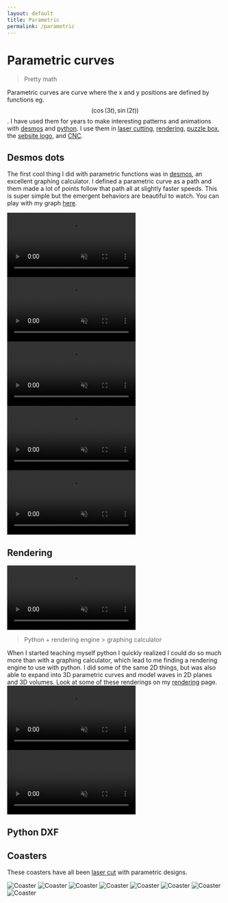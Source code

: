 ```yaml
---
layout: default
title: Parametric
permalink: /parametric
---
```


# Parametric curves
> Pretty math

Parametric curves are curve where the x and y positions are defined by functions eg. $$(\cos(3t),\sin(2t))$$. I have used them for years to make interesting patterns and animations with [desmos](https://www.desmos.com/calculator) and [python](/sebsite/python). I use them in [laser cutting](/sebsite/laser), [rendering](/sebsite/rendering), [puzzle box](/sebsite/puzzlebox), the [sebsite logo](/sebsite/sebsite), and [CNC](/sebsite/cnc).

## Desmos dots
<div class="clearfix">
    <p>The first cool thing I did with parametric functions was in <a href="https://www.desmos.com/calculator">desmos</a>, an excellent graphing calculator. I defined a parametric curve as a path and them made a lot of points follow that path all at slightly faster speeds. This is super simple but the emergent behaviors are beautiful to watch. You can play with my graph <a href="https://www.desmos.com/calculator/vdyulhrk8k">here</a>.</p>
</div>

<div class="gallery2">
    <video autoplay controls muted playsinline src="/sebsite/images/desmosdots1.mp4" class="gallery__img"></video> 
    <video controls muted playsinline src="/sebsite/images/desmosdots2.mp4" class="gallery__img"></video> 
    <video controls muted playsinline src="/sebsite/images/desmosdots3.mp4" class="gallery__img"></video> 
    <video controls muted playsinline src="/sebsite/images/desmosdots4.mp4" class="gallery__img"></video> 
    <video controls muted playsinline src="/sebsite/images/desmosdots5.mp4" class="gallery__img"></video> 
</div>

## Rendering 
<div class="clearfix">
    <video autoplay loop muted playsinline src="/sebsite/images/dots1.mp4" class="rightfloat"></video> 
    <blockquote>Python + rendering engine > graphing calculator</blockquote>
    When I started teaching myself python I quickly realized I could do so much more than with a graphing calculator, which lead to me finding a rendering engine to use with python. I did some of the same 2D things, but was also able to expand into 3D parametric curves and model waves in 2D planes and 3D volumes. Look at some of these renderings on my <a href="/sebsite/rendering">rendering</a> page.
</div>
<div class="gallery2">
<video autoplay loop muted playsinline src="/sebsite/images/dots2.mp4" class="gallery__img"></video> 
<video autoplay loop muted playsinline src="/sebsite/images/dots3.mp4" class="gallery__img"></video> 
</div>


## Python DXF

## Coasters
These coasters have all been [laser cut](/sebsite/laser) with parametric designs.
<div class="gallery" > 
    <img alt="Coaster" src="/sebsite/images/coaster1.jpg" class="gallery__img">
    <img alt="Coaster" src="/sebsite/images/coaster2.jpg" class="gallery__img">
    <img alt="Coaster" src="/sebsite/images/coaster4.jpg" class="gallery__img">
    <img alt="Coaster" src="/sebsite/images/coaster5.jpg" class="gallery__img">
    <img alt="Coaster" src="/sebsite/images/coaster6.jpg" class="gallery__img">
    <img alt="Coaster" src="/sebsite/images/coaster7.jpg" class="gallery__img">
    <img alt="Coaster" src="/sebsite/images/coaster3.jpg" class="gallery__img">
    <img alt="Coaster" src="/sebsite/images/coaster8.jpg" class="gallery__img">
</div>
